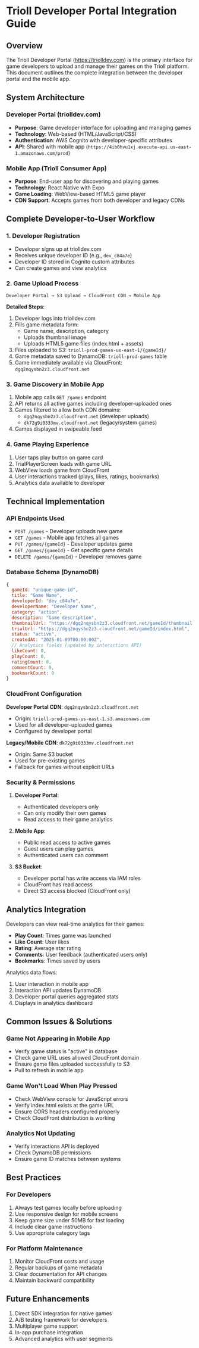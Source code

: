# Trioll Developer Portal Integration Guide

## Overview
The Trioll Developer Portal (https://triolldev.com) is the primary interface for game developers to upload and manage their games on the Trioll platform. This document outlines the complete integration between the developer portal and the mobile app.

## System Architecture

### Developer Portal (triolldev.com)
- **Purpose**: Game developer interface for uploading and managing games
- **Technology**: Web-based (HTML/JavaScript/CSS)
- **Authentication**: AWS Cognito with developer-specific attributes
- **API**: Shared with mobile app (`https://4ib0hvu1xj.execute-api.us-east-1.amazonaws.com/prod`)

### Mobile App (Trioll Consumer App)
- **Purpose**: End-user app for discovering and playing games
- **Technology**: React Native with Expo
- **Game Loading**: WebView-based HTML5 game player
- **CDN Support**: Accepts games from both developer and legacy CDNs

## Complete Developer-to-User Workflow

### 1. Developer Registration
- Developer signs up at triolldev.com
- Receives unique developer ID (e.g., `dev_c84a7e`)
- Developer ID stored in Cognito custom attributes
- Can create games and view analytics

### 2. Game Upload Process
```
Developer Portal → S3 Upload → CloudFront CDN → Mobile App
```

**Detailed Steps**:
1. Developer logs into triolldev.com
2. Fills game metadata form:
   - Game name, description, category
   - Uploads thumbnail image
   - Uploads HTML5 game files (index.html + assets)
3. Files uploaded to S3: `trioll-prod-games-us-east-1/{gameId}/`
4. Game metadata saved to DynamoDB: `trioll-prod-games` table
5. Game immediately available via CloudFront: `dgq2nqysbn2z3.cloudfront.net`

### 3. Game Discovery in Mobile App
1. Mobile app calls `GET /games` endpoint
2. API returns all active games including developer-uploaded ones
3. Games filtered to allow both CDN domains:
   - `dgq2nqysbn2z3.cloudfront.net` (developer uploads)
   - `dk72g9i0333mv.cloudfront.net` (legacy/system games)
4. Games displayed in swipeable feed

### 4. Game Playing Experience
1. User taps play button on game card
2. TrialPlayerScreen loads with game URL
3. WebView loads game from CloudFront
4. User interactions tracked (plays, likes, ratings, bookmarks)
5. Analytics data available to developer

## Technical Implementation

### API Endpoints Used
- `POST /games` - Developer uploads new game
- `GET /games` - Mobile app fetches all games
- `PUT /games/{gameId}` - Developer updates game
- `GET /games/{gameId}` - Get specific game details
- `DELETE /games/{gameId}` - Developer removes game

### Database Schema (DynamoDB)
```javascript
{
  gameId: "unique-game-id",
  title: "Game Name",
  developerId: "dev_c84a7e",
  developerName: "Developer Name",
  category: "action",
  description: "Game description",
  thumbnailUrl: "https://dgq2nqysbn2z3.cloudfront.net/gameId/thumbnail.png",
  trialUrl: "https://dgq2nqysbn2z3.cloudfront.net/gameId/index.html",
  status: "active",
  createdAt: "2025-01-09T00:00:00Z",
  // Analytics fields (updated by interactions API)
  likeCount: 0,
  playCount: 0,
  ratingCount: 0,
  commentCount: 0,
  bookmarkCount: 0
}
```

### CloudFront Configuration
**Developer Portal CDN**: `dgq2nqysbn2z3.cloudfront.net`
- Origin: `trioll-prod-games-us-east-1.s3.amazonaws.com`
- Used for all developer-uploaded games
- Configured by developer portal

**Legacy/Mobile CDN**: `dk72g9i0333mv.cloudfront.net`
- Origin: Same S3 bucket
- Used for pre-existing games
- Fallback for games without explicit URLs

### Security & Permissions
1. **Developer Portal**:
   - Authenticated developers only
   - Can only modify their own games
   - Read access to their game analytics

2. **Mobile App**:
   - Public read access to active games
   - Guest users can play games
   - Authenticated users can comment

3. **S3 Bucket**:
   - Developer portal has write access via IAM roles
   - CloudFront has read access
   - Direct S3 access blocked (CloudFront only)

## Analytics Integration

Developers can view real-time analytics for their games:
- **Play Count**: Times game was launched
- **Like Count**: User likes
- **Rating**: Average star rating
- **Comments**: User feedback (authenticated users only)
- **Bookmarks**: Times saved by users

Analytics data flows:
1. User interaction in mobile app
2. Interaction API updates DynamoDB
3. Developer portal queries aggregated stats
4. Displays in analytics dashboard

## Common Issues & Solutions

### Game Not Appearing in Mobile App
- Verify game status is "active" in database
- Check game URL uses allowed CloudFront domain
- Ensure game files uploaded successfully to S3
- Pull to refresh in mobile app

### Game Won't Load When Play Pressed
- Check WebView console for JavaScript errors
- Verify index.html exists at the game URL
- Ensure CORS headers configured properly
- Check CloudFront distribution is working

### Analytics Not Updating
- Verify interactions API is deployed
- Check DynamoDB permissions
- Ensure game ID matches between systems

## Best Practices

### For Developers
1. Always test games locally before uploading
2. Use responsive design for mobile screens
3. Keep game size under 50MB for fast loading
4. Include clear game instructions
5. Use appropriate category tags

### For Platform Maintenance
1. Monitor CloudFront costs and usage
2. Regular backups of game metadata
3. Clear documentation for API changes
4. Maintain backward compatibility

## Future Enhancements
1. Direct SDK integration for native games
2. A/B testing framework for developers
3. Multiplayer game support
4. In-app purchase integration
5. Advanced analytics with user segments